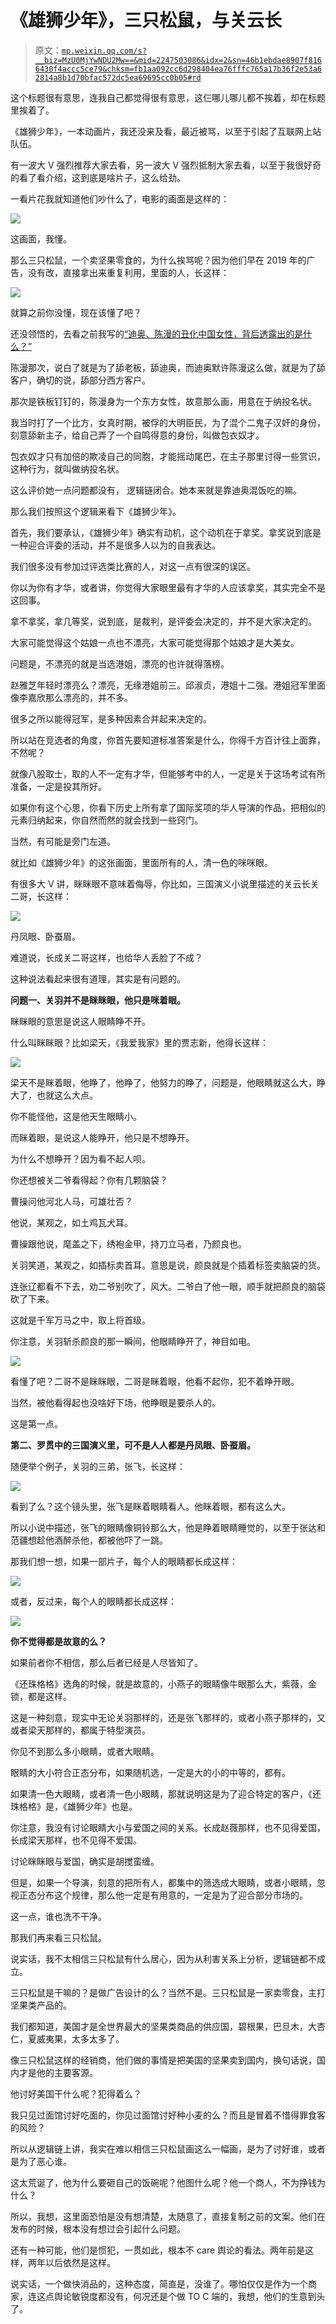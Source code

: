 # 《雄狮少年》，三只松鼠，与关云长

> 原文：[`mp.weixin.qq.com/s?__biz=MzU0MjYwNDU2Mw==&mid=2247503086&idx=2&sn=46b1ebdae8907f8166430f4accc5ce79&chksm=fb1aa092cc6d298404ea76fffc765a17b36f2e53a62814a8b1d70bfac572dc5ea69695cc0b05#rd`](http://mp.weixin.qq.com/s?__biz=MzU0MjYwNDU2Mw==&mid=2247503086&idx=2&sn=46b1ebdae8907f8166430f4accc5ce79&chksm=fb1aa092cc6d298404ea76fffc765a17b36f2e53a62814a8b1d70bfac572dc5ea69695cc0b05#rd)

这个标题很有意思，连我自己都觉得很有意思，这仨哪儿哪儿都不挨着，却在标题里挨着了。 

《雄狮少年》，一本动画片，我还没来及看，最近被骂，以至于引起了互联网上站队伍。 

有一波大 V 强烈推荐大家去看，另一波大 V 强烈抵制大家去看，以至于我很好奇的看了看介绍，这到底是啥片子，这么给劲。

一看片花我就知道他们吵什么了，电影的画面是这样的： 

![](img/c8b313afc251eceb1c4a775c0e39d623.png)

这画面，我懂。

那么三只松鼠，一个卖坚果零食的，为什么挨骂呢？因为他们早在 2019 年的广告，没有改，直接拿出来重复利用，里面的人，长这样： 

![](img/990ec519dfd0ab314425055b34ed706c.png)

就算之前你没懂，现在该懂了吧？

还没领悟的，去看之前我写的[“迪奥、陈漫的丑化中国女性，背后透露出的是什么？”](https://mp.weixin.qq.com/s?__biz=MzU0MjYwNDU2Mw==&mid=2247502578&idx=1&sn=e7c208fb6125f8f92e0a5be9821b4781&chksm=fb1aa68ecc6d2f98e8dd81473a2c2a5d3ed76a4dd360839af2fa8edf83a547ef2bfc3e57f7a0&token=278023653&lang=zh_CN&scene=21#wechat_redirect)

陈漫那次，说白了就是为了舔老板，舔迪奥，而迪奥默许陈漫这么做，就是为了舔客户，确切的说，舔部分西方客户。 

那次是铁板钉钉的，陈漫身为一个东方女性，故意那么画，用意在于纳投名状。 

我当时打了一个比方，女真时期，被俘的大明臣民，为了混个二鬼子汉奸的身份，刻意舔新主子，给自己弄了一个自鸣得意的身份，叫做包衣奴才。

包衣奴才只有加倍的欺凌自己的同胞，才能摇动尾巴，在主子那里讨得一些赏识，这种行为，就叫做纳投名状。

这么评价她一点问题都没有， 逻辑链闭合。她本来就是靠迪奥混饭吃的嘛。 

那么我们按照这个逻辑来看下《雄狮少年》。 

首先，我们要承认，《雄狮少年》确实有动机，这个动机在于拿奖。拿奖说到底是一种迎合评委的活动，并不是很多人以为的自我表达。

我们很多没有参加过评选类比赛的人，对这一点有很深的误区。 

你以为你有才华，或者讲，你觉得大家眼里最有才华的人应该拿奖，其实完全不是这回事。

拿不拿奖，拿几等奖，说到底，是裁判，是评委会决定的，并不是大家决定的。 

大家可能觉得这个姑娘一点也不漂亮，大家可能觉得那个姑娘才是大美女。 

问题是，不漂亮的就是当选港姐，漂亮的也许就得落榜。

赵雅芝年轻时漂亮么？漂亮，无缘港姐前三。邱淑贞，港姐十二强。港姐冠军里面像李嘉欣那么漂亮的，并不多。

很多之所以能得冠军，是多种因素合并起来决定的。

所以站在竞选者的角度，你首先要知道标准答案是什么，你得千方百计往上面靠，不然呢？

就像八股取士，取的人不一定有才华，但能够考中的人，一定是关于这场考试有所准备，一定是投其所好。

如果你有这个心思，你看下历史上所有拿了国际奖项的华人导演的作品，把相似的元素归纳起来，你自然而然的就会找到一些窍门。 

当然，有可能是旁门左道。

就比如《雄狮少年》的这张画面，里面所有的人，清一色的咪咪眼。 

有很多大 V 讲，眯眯眼不意味着侮辱，你比如，三国演义小说里描述的关云长关二哥，长这样：

![](img/ec89fb9e27ed761b961fa80bf9717983.png)

丹凤眼、卧蚕眉。

难道说，长成关二哥这样，也给华人丢脸了不成？ 

这种说法看起来很有道理，其实是有问题的。 

**问题一、关羽并不是眯眯眼，他只是咪着眼。**

眯眯眼的意思是说这人眼睛睁不开。

什么叫眯眯眼？比如梁天，《我爱我家》里的贾志新，他得长这样： 

![](img/a2d2189a73790f12a31b1aa41ebf462a.png)

梁天不是眯着眼，他睁了，他睁了，他努力的睁了，问题是，他眼睛就这么大，睁大了，也就这么大点。

你不能怪他，这是他天生眼睛小。

而眯着眼，是说这人能睁开，他只是不想睁开。 

为什么不想睁开？因为看不起人呗。

你还想被关二爷看得起？你有几颗脑袋？ 

曹操问他河北人马，可雄壮否？

他说，某观之，如土鸡瓦犬耳。

曹操跟他说，麾盖之下，绣袍金甲，持刀立马者，乃颜良也。

关羽笑道，某观之，如插标卖首耳。意思是说，颜良就是个插着标签卖脑袋的货。

连张辽都看不下去，劝二爷别吹了，风大。二爷白了他一眼，顺手就把颜良的脑袋砍了下来。 

这就是千军万马之中，取上将首级。 

你注意，关羽斩杀颜良的那一瞬间，他眼睛睁开了，神目如电。 

![](img/e96273481b79dc16c29e6d3385bf560d.png)

看懂了吧？二哥不是眯眯眼，二哥是眯着眼，他看不起你，犯不着睁开眼。

当然，被他看得起也没啥好下场，他睁眼是要杀人的。

这是第一点。

**第二、罗贯中的三国演义里，可不是人人都是丹凤眼、卧蚕眉。**

随便举个例子，关羽的三弟，张飞，长这样：

![](img/720623757e485a63226cc4b96f9fc4bb.png)

看到了么？这个镜头里，张飞是眯着眼睛看人。他眯着眼，都有这么大。

所以小说中描述，张飞的眼睛像铜铃那么大，他是睁着眼睛睡觉的，以至于张达和范疆想趁他酒醉杀他，都被他吓了一跳。

那我们想一想，如果一部片子，每个人的眼睛都长成这样： 

![](img/c8b313afc251eceb1c4a775c0e39d623.png)

或者，反过来，每个人的眼睛都长成这样：

![](img/4c6ede083b7d242f8c790b5bd51d4256.png)

**你不觉得都是故意的么？** 

如果前者你不相信，那么后者已经是人尽皆知了。

《还珠格格》选角的时候，就是故意的，小燕子的眼睛像牛眼那么大，紫薇，金锁，都是这样。 

这是一种刻意，现实中无论关羽那样的，还是张飞那样的，或者小燕子那样的，又或者梁天那样的，都属于特型演员。 

你见不到那么多小眼睛，或者大眼睛。

眼睛的大小符合正态分布，如果随机选，一定是大的小的中等的，都有。 

如果清一色大眼睛，或者清一色小眼睛，那就说明这是为了迎合特定的客户，《还珠格格》是，《雄狮少年》也是。

你注意，我没有讨论眼睛大小与爱国之间的关系。长成赵薇那样，也不见得爱国，长成梁天那样，也不见得不爱国。

讨论眯眯眼与爱国，确实是胡搅蛮缠。 

但是，如果一个导演，刻意的把所有人，都集中的筛选成大眼睛，或者小眼睛，忽视正态分布这个规律，那么他一定是有用意的，一定是为了迎合部分市场的。 

这一点，谁也洗不干净。 

那我们再来看三只松鼠。 

说实话，我不太相信三只松鼠有什么居心，因为从利害关系上分析，逻辑链都不成立。 

三只松鼠是干嘛的？是做广告设计的么？当然不是。三只松鼠是一家卖零食，主打坚果类产品的。

我们都知道，美国才是全世界最大的坚果类商品的供应国，碧根果，巴旦木，大杏仁，夏威夷果，太多太多了。 

像三只松鼠这样的经销商，他们做的事情是把美国的坚果卖到国内，换句话说，国内才是他的主要客源。

他讨好美国干什么呢？犯得着么？

我只见过面馆讨好吃面的，你见过面馆讨好种小麦的么？而且是冒着不惜得罪食客的风险？

所以从逻辑链上讲，我实在难以相信三只松鼠画这么一幅画，是为了讨好谁，或者是为了恶心谁。 

这太荒诞了，他为什么要砸自己的饭碗呢？他图什么呢？他一个商人，不为挣钱为什么？

所以，我想，这里面恐怕是没有想清楚，太随意了，直接复制之前的文案。他们在发布的时候，根本没有想过会引起什么问题。

还有一种可能，他们是惯犯，一贯如此，根本不 care 舆论的看法。两年前是这样，两年以后依然是这样。

说实话，一个做快消品的，这种态度，简直是，没谁了。哪怕仅仅是作为一个商家，连这点舆论敏锐度都没有，何况还是个做 TO C 端的，我想，他们的生意到头了。